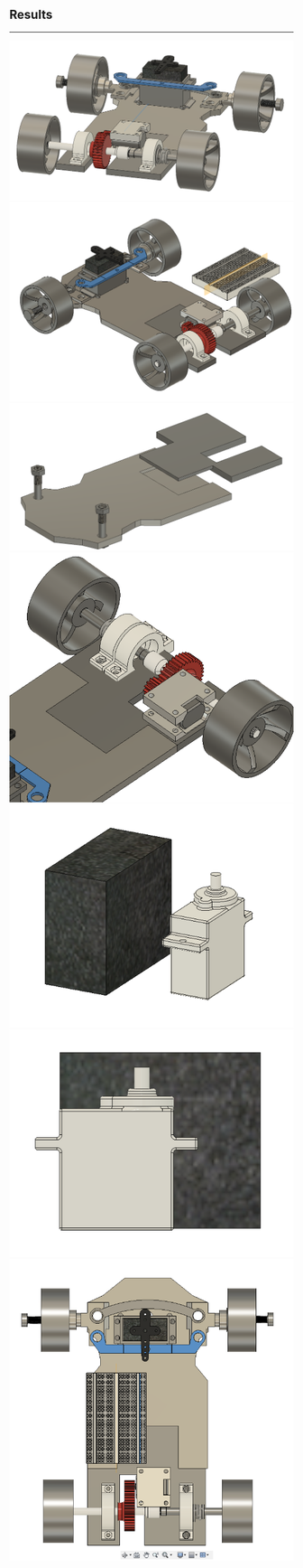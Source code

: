 
## Results 
---

<img src="./overview.png">
<img src="./overview2.png">
<img src="./base_assembly.png">
<img src="./last_resort_change.png">
<img src="./servo_size_difference.png">
<img src="./servo_size_differnece2.png">
<img src="./upper_view_with_breadboard.png">
